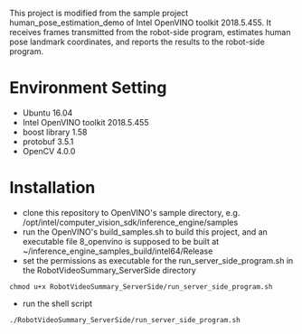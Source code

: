 This project is modified from the sample project human_pose_estimation_demo of Intel OpenVINO toolkit 2018.5.455. It receives frames transmitted from the robot-side program, estimates human pose landmark coordinates, and reports the results to the robot-side program.

# Environment Setting
- Ubuntu 16.04
- Intel OpenVINO toolkit 2018.5.455
- boost library 1.58
- protobuf 3.5.1
- OpenCV 4.0.0

# Installation
- clone this repository to OpenVINO's sample directory, e.g. /opt/intel/computer_vision_sdk/inference_engine/samples
- run the OpenVINO's build_samples.sh to build this project, and an executable file 8_openvino is supposed to be built at ~/inference_engine_samples_build/intel64/Release
- set the permissions as executable for the run_server_side_program.sh in the RobotVideoSummary_ServerSide directory
```
chmod u+x RobotVideoSummary_ServerSide/run_server_side_program.sh
```
- run the shell script
```
./RobotVideoSummary_ServerSide/run_server_side_program.sh
```
